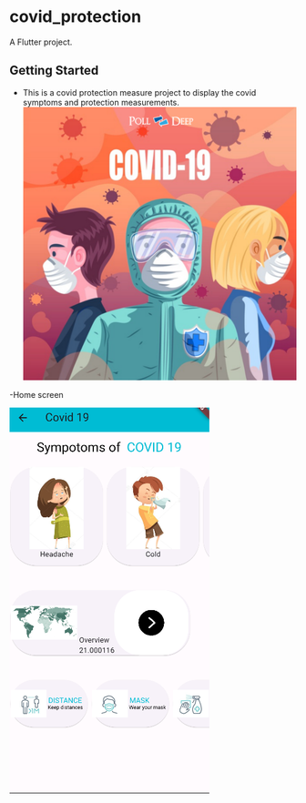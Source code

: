 # covid_protection

A Flutter project.

## Getting Started

- This is a covid protection measure project to display the covid symptoms and protection measurements.
![Alt text](background.png)

-Home screen 

![Alt text](home.png)